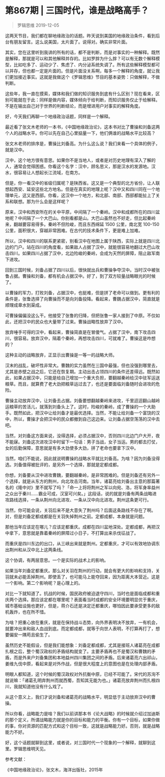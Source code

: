 # 第867期 | 三国时代，谁是战略高手？
> 罗辑思维
2019-12-05

这两天节目，我们都在聊地缘政治的话题。昨天说到美国的地缘政治条件，看到后台有朋友留言。这么说美国，太片面了。说得对。确实非常片面。

其实，您在这里听到我讲的所有的话，都不是判断，而是对事实的一种解释。既然是解释，那就是可以和其他解释并存的。比如罗胖为什么胖？可以有无数个解释模型，比如吃多了、运动少了、焦虑了、内分泌系统失调了。所有这些解释模型都可以并存，但也都一定是片面的。但是片面没关系啊，每多一个解释的角度，就让我们更加接近事实。这就是我做这个《罗辑思维》节目的基本姿势：只做解释，不做判断。

这些年，我一直在摸索，媒体和我们做的知识服务到底有什么区别？现在看来，区别可能就在于此：同样是做内容，媒体倾向于给判断，而知识服务仅止于给解释。不是在输出自己对于世界的判断结论，而是增进用户对事实的解释角度。

好，今天我们再聊一个地缘政治话题，同样是一个解释。

最近看了张文木老师的一本书，《中国地缘政治论》，这本书对比了曹操和刘备这两个人的战略水平。你可以先在自己心里掂量一下，他们俩谁的战略水平比较高？

张文木老师的排序是，曹操比刘备高。为什么这么说？我们来看一个具体的例子，就是汉中。

汉中，这个地方很有意思。如果你不是当地人，或者是对历史地理有深入了解的人，通常会觉得困惑。你看这个名字：汉中，顾名思义，那是汉水的发源地。汉水，很容易让人想起长江流域，在南方。

但是，你一看汉中的省级归属呢？是陕西省。这又是一个典型的北方省份，让人联想起西安、延安这些北方地名。但是在真实的地理上呢？汉中又和四川同在一个地理单元，这又是西部。你看，这汉中一个地方，和北部、南部、西部都能扯上了关系和联想。那为什么会是这样呢？

原来，汉中和西安所在的关中平原，中间隔了一个秦岭。汉中和成都所在的四川盆地呢？中间隔了一个大巴山。你别看都是山。大巴山虽然也不好走，但比起秦岭来，翻越要容易得多。秦岭不但险峻，而且东西绵延 1500 公里，南北宽 100-150 公里，面积很大，穿越非常困难。在古代的技术条件下，更是难上加难。

所以，汉中和四川的联系更紧密，别看汉中在地图上属于陕西，实际上就是四川北边的门户。站在四川的角度看，如果敌人占据了汉中，就能很容易地翻过大巴山攻击四川。如果四川占据了汉中，北边险峻的秦岭，会成为天然的屏障，阻止敌军南下进攻。

回到三国时候，刘备占据了四川以后，很快就出兵和曹操争夺汉中。当时汉中被张鲁占据。曹操和刘备，都有机会占据汉中。好了，到了双方较量战略眼光的时候了。

以曹操的军力，打败刘备，占据汉中，也挺难，但是拼了老命可以做到。更有利的条件是，张鲁选择了向曹操而不是向刘备投降。看起来，曹魏占据汉中，简直就是顺理成章水到渠成。

可曹操偏偏没这么干。他接受了张鲁的归降，但把张鲁一家人接到了中原。不仅如此，还把汉中的民众也大量带了过来。曹操战略性放弃了汉中。

放弃唾手可得的汉中，看起来，曹操简直是在冒傻气。占据了汉中，南下攻击四川，很容易。放弃汉中，隔着个秦岭，再想攻击四川，可就难了。曹操这是咋想的？

这种主动的战略放弃，正显示出曹操是一等一的战略大师。

汉末的战乱，破坏性非常大。曹魏的实力虽然在三国中最强，但也没强到哪里去，尤其是赤壁之战之后，它还在恢复期。主动出击占领四川的条件还差得远。既然如此，如果占据汉中，只能是给自己增加一个重大负担，要翻越秦岭给汉中驻军运送粮草。而且，就算费了老大劲把粮草运过去了，也还是要面临刘备随时会进攻的危险。

曹操主动放弃汉中，让刘备去占据。刘备要想翻越秦岭来进攻，千里迢迢翻山越岭运粮草的苦活儿，就落到刘备头上了。这时，险峻的秦岭，成了曹操的一个大助手。既然如此，把汉中让给刘备才是最优选择。当然，不能让给刘备一个富饶的汉中，所以，曹操才会把汉中的民众都撤到自己这边来。让刘备占据空荡荡的汉中去吧。

当然，对刘备这方面来说，没得选择，必须占据汉中，否则四川北边门户大开，夜不能寐。刘备这次进攻汉中时留下一句话：男子当战，女子当运。男的都去打仗，女的后勤保障，意思就是有多大劲使多大劲，拼了老命也要拿下汉中。

当然，咱们不能说，因此就说明曹操的战略水平就比刘备高。为啥？因为刘备没得选。刘备值得被批评的，是另外一个选择，那就是定都成都。

你想，刘备要从汉中进攻曹魏，要翻越秦岭，是非常困难的。但是刘备还有另外一个选择，就是从东方的荆州，向北攻击河南。当年，诸葛亮给刘备出主意的那篇著名的《隆中对》里不就写了吗？「命一上将将荆州之军以向宛、洛，将军身率益州之众出于秦川……霸业可成，汉室可兴矣。」这段话，说的就是刘备有两条战略进攻路线选择，一条从荆州向北进攻、一条从汉中向北进攻。荆州这条更可行。

当然，你可能会说，关羽后来不是大意失了荆州吗？后面这条路线不存在了啊。对，但是刘备定都成都是在关羽失掉荆州之前。定都成都，本身就是问题。

那他当年应该定在哪儿？应该定都重庆。成都在四川盆地深处。定都成都，再把汉中拿下，意思就是靠着秦岭的屏障过小日子，不打算出来杀伐征战了。

而重庆是四川东边的出口，从三峡出来就是荆州。定都重庆，才可以有效地协调东出荆州和从汉中北上这两条线。

这个协调，有两层意思。一个是实际的战术上的影响。

如果当年刘备定都重庆。那么对关羽在荆州的行动，就会有更大的影响和支持，关羽就未必能丢掉荆州。即使丢了，也可能马上能夺回来，因为距离大本营近。这是一个影响。第二个影响呢？是心理上的。

对比一下就知道了。抗战的时候，国民政府被迫退守四川，当时也是面临成都和重庆两个选择。那应该定都在哪里呢？表面看当时成都的安全环境要明显优于重庆，城市基础设施也更好，但是，蒋介石还是决定迁都重庆，哪怕因此要承受更多的敌机轰炸，也在所不惜。

为啥？把重心放在重庆，就是在保持战斗态势，向外界表明决不放弃，一有机会，就要冲出来和敌人血战到底。而定都成都，就等于向世人表明，不打算再打了，想要偏安一隅苟且偷生了。

虽然历史不能假设，但是我们能想象：刘备定都成都，尤其是接班人诸葛亮在成都扎根之后，整个蜀汉政权的矛盾结构就变了。主要矛盾再也不是蜀汉和曹魏的矛盾，而是外来户刘备集团和本地益州四川集团之间的矛盾。后来诸葛亮六出祁山，姜维九伐中原，看起来是对外作战，但是很大程度上的意图也是在处理内部矛盾。

明眼人都知道，这个时候的蜀汉政权对外抗衡中原，已经不可能了。宋代的苏洵不就说嘛：「诸葛孔明弃荆州而就西蜀，吾知其无能为也。」诸葛亮放弃荆州而扎根四川，我就知道他没有什么戏了。

从这个意义上，我们才说刘备和诸葛亮的战略水平，明显低于主动放弃汉中的曹操。

所以你看，战略能力是啥？我们以前讲那本书《论大战略》的时候就介绍过加迪斯的那个定义，所谓战略能力就是你的目标和能力的平衡。你有一个目标，如果你做的事，你对资源的匹配方式和这个目标一致，这就是战略能力好。否则，就是战略能力不好。

好，这个话题就聊到这里，或者说，对三国时代一个现象的一个解释，就聊到这里。罗辑思维明天见。

参考文献：

《中国地缘政治论》，张文木，海洋出版社，2015年